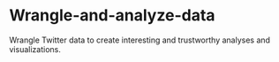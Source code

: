 # Wrangle-and-analyze-data
Wrangle Twitter data to create interesting and trustworthy analyses and visualizations.
